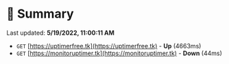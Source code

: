 # 📖 Summary
Last updated: **5/19/2022, 11:00:11 AM**

- `GET` [https://uptimerfree.tk](https://uptimerfree.tk) - **Up** (4663ms)
- `GET` [https://monitoruptimer.tk](https://monitoruptimer.tk) - **Down** (44ms)
